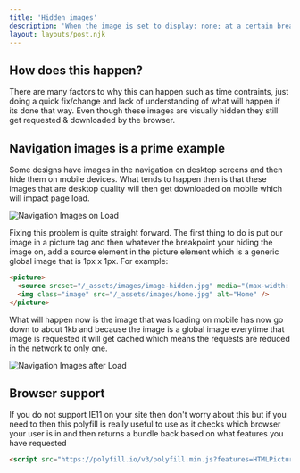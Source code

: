 ```yaml
---
title: 'Hidden images'
description: 'When the image is set to display: none; at a certain breakpoint, the image still gets loaded in the browser making the page weight bigger than what it needs to be.'
layout: layouts/post.njk
---
```


## How does this happen?

There are many factors to why this can happen such as time contraints, just doing a quick fix/change and lack of understanding of what will happen if its done that way. Even though these images are visually hidden they still get requested & downloaded by the browser.

## Navigation images is a prime example

Some designs have images in the navigation on desktop screens and then hide them on mobile devices. What tends to happen then is that these images that are desktop quality will then get downloaded on mobile which will impact page load.

![Navigation Images on Load](https://performance-kit.netlify.app/img/before-html-network.png)

Fixing this problem is quite straight forward. The first thing to do is put our image in a picture tag and then whatever the breakpoint your hiding the image on, add a source element in the picture element which is a generic global image that is 1px x 1px. For example:

```html
<picture>
  <source srcset="/_assets/images/image-hidden.jpg" media="(max-width: 48em)" />
  <img class="image" src="/_assets/images/home.jpg" alt="Home" />
</picture>
```

What will happen now is the image that was loading on mobile has now go down to about 1kb and because the image is a global image everytime that image is requested it will get cached which means the requests are reduced in the network to only one.

![Navigation Images after Load](https://performance-kit.netlify.app/img/after-html-network.png)

## Browser support

If you do not support IE11 on your site then don't worry about this but if you need to then this polyfill is really useful to use as it checks which browser your user is in and then returns a bundle back based on what features you have requested

```html
<script src="https://polyfill.io/v3/polyfill.min.js?features=HTMLPictureElement"></script>
```
